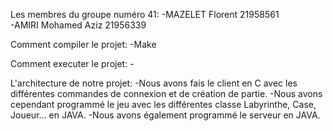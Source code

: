 Les membres du groupe numéro 41:
    -MAZELET Florent 21958561  
    -AMIRI Mohamed Aziz 21956339
    
Comment compiler le projet:
    -Make
    
Comment executer le projet:
    -
    
    
L'architecture de notre projet:
    -Nous avons fais le client en C avec les différentes commandes de connexion et de création de partie.
    -Nous avons cependant programmé le jeu avec les différentes classe Labyrinthe, Case, Joueur... en JAVA.
    -Nous avons également programmé le serveur en JAVA.